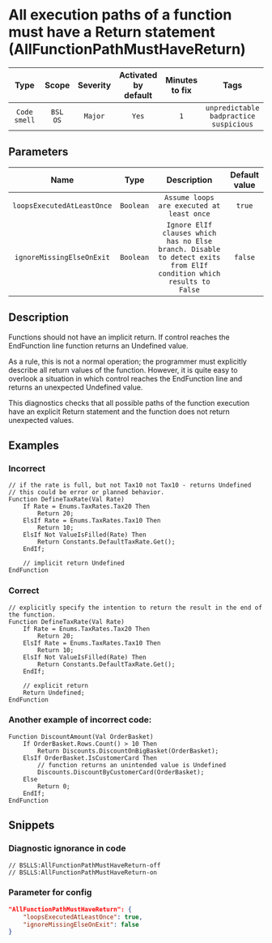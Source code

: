 # All execution paths of a function must have a Return statement (AllFunctionPathMustHaveReturn)

|      Type      |    Scope    | Severity |    Activated<br>by default    |    Minutes<br>to fix    |                             Tags                             |
|:-------------:|:-----------------------------:|:--------:|:------------------------------:|:-----------------------------------:|:------------------------------------------------------------:|
| `Code smell` |         `BSL`<br>`OS`         | `Major` |              `Yes`              |                 `1`                 |       `unpredictable`<br>`badpractice`<br>`suspicious`       |

## Parameters


|            Name             |   Type    |                                                                        Description                                                                        |    Default value    |
|:--------------------------:|:--------:|:------------------------------------------------------------------------------------------------------------------------------------------------------:|:------------------------------:|
| `loopsExecutedAtLeastOnce` | `Boolean` |                                                `Assume loops are executed at least once`                                                |             `true`             |
| `ignoreMissingElseOnExit`  | `Boolean` | `Ignore ElIf clauses which has no Else branch. Disable to detect exits from ElIf condition which results to False` |            `false`             |
<!-- Блоки выше заполняются автоматически, не трогать -->
## Description
Functions should not have an implicit return. If control reaches the EndFunction line function returns an Undefined value.

As a rule, this is not a normal operation; the programmer must explicitly describe all return values of the function. However, it is quite easy to overlook a situation in which control reaches the EndFunction line and returns an unexpected Undefined value.

This diagnostics checks that all possible paths of the function execution have an explicit Return statement and the function does not return unexpected values.

## Examples

### Incorrect

```bsl
// if the rate is full, but not Tax10 not Tax10 - returns Undefined
// this could be error or planned behavior.
Function DefineTaxRate(Val Rate)
    If Rate = Enums.TaxRates.Tax20 Then
        Return 20;
    ElsIf Rate = Enums.TaxRates.Tax10 Then
        Return 10;
    ElsIf Not ValueIsFilled(Rate) Then
        Return Constants.DefaultTaxRate.Get();
    EndIf;

    // implicit return Undefined
EndFunction
```

### Correct

```
// explicitly specify the intention to return the result in the end of the function.
Function DefineTaxRate(Val Rate)
    If Rate = Enums.TaxRates.Tax20 Then
        Return 20;
    ElsIf Rate = Enums.TaxRates.Tax10 Then
        Return 10;
    ElsIf Not ValueIsFilled(Rate) Then
        Return Constants.DefaultTaxRate.Get();
    EndIf;

    // explicit return
    Return Undefined;
EndFunction
```

### Another example of incorrect code:

```bsl
Function DiscountAmount(Val OrderBasket)
    If OrderBasket.Rows.Count() > 10 Then
        Return Discounts.DiscountOnBigBasket(OrderBasket);
    ElsIf OrderBasket.IsCustomerCard Then
        // function returns an unintended value is Undefined
        Discounts.DiscountByCustomerCard(OrderBasket);
    Else 
        Return 0;
    EndIf;
EndFunction
```

## Snippets

<!-- Блоки ниже заполняются автоматически, не трогать -->
### Diagnostic ignorance in code

```bsl
// BSLLS:AllFunctionPathMustHaveReturn-off
// BSLLS:AllFunctionPathMustHaveReturn-on
```

### Parameter for config

```json
"AllFunctionPathMustHaveReturn": {
    "loopsExecutedAtLeastOnce": true,
    "ignoreMissingElseOnExit": false
}
```

